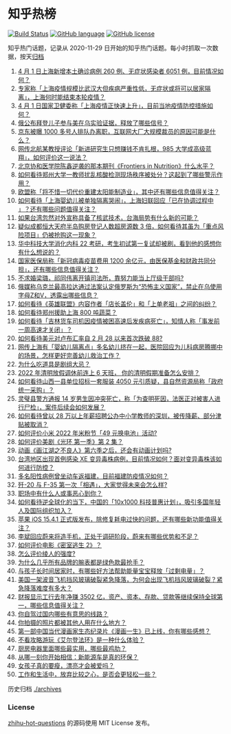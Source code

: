 # 知乎热榜
[![Build Status](https://github.com/ToWeLong/zhihu-hot-questions/workflows/CI/badge.svg)](https://github.com/ToWeLong/zhihu-hot-questions/actions)
[![GitHub language](https://img.shields.io/badge/language-golang-orange.svg)](https://golang.org/)
[![GitHub license](https://img.shields.io/github/license/ToWeLong/zhihu-hot-questions)](https://github.com/ToWeLong/zhihu-hot-questions/blob/main/LICENSE)

知乎热门话题，记录从 2020-11-29 日开始的知乎热门话题。每小时抓取一次数据，按天[归档](./archives)

<!-- BEGIN -->

1. [4 月 1 日上海新增本土确诊病例 260 例、无症状感染者 6051 例，目前情况如何？](https://www.zhihu.com/question/525540509)
1. [专家称「上海疫情规模比武汉大但疾病严重性低，无症状或将可以居家隔离」，上海何时能结束本轮疫情？](https://www.zhihu.com/question/525563347)
1. [4 月 1 日国家卫健委称「上海疫情正快速上升」，目前当地疫情防控措施如何？](https://www.zhihu.com/question/525452191)
1. [俄公布拜登儿子参与美在乌实验证据，释放了哪些信号？](https://www.zhihu.com/question/525372919)
1. [京东被曝 1000 多号人排队办离职，互联网大厂大规模裁员的原因可能是什么？](https://www.zhihu.com/question/525445250)
1. [网传北航某教授评论「新进研究生只想赚钱不肯扎根，985 大学成高级蓝翔」，如何评价这一说法？](https://www.zhihu.com/question/525414992)
1. [北京协和医学院陈鑫逆袭的那本期刊《Frontiers in Nutrition》什么水平？](https://www.zhihu.com/question/525390095)
1. [如何看待郑州大学一教师扰乱核酸检测现场秩序被处分？这起到了哪些警示作用？](https://www.zhihu.com/question/525369426)
1. [欧盟称「将不惜一切代价重建太阳能制造业」，其中还有哪些信息值得关注？](https://www.zhihu.com/question/525269748)
1. [如何看待「上海婴幼儿被单独隔离哭闹」，上海妇联回应「已在协调过程中 」？还有哪些问题值得关注？](https://www.zhihu.com/question/525590984)
1. [如果台湾忽然对外宣称具备了核武技术，台海局势有什么新的可能？](https://www.zhihu.com/question/42455396)
1. [疑似成都恒大天府半岛购房登记人数超房源数 3 倍，如何看待其虽为「重点风险项目」仍被抢购这一现象？](https://www.zhihu.com/question/525498898)
1. [华中科技大学消化内科 22 考研，考生初试第一复试却被刷，看到他的感想你有什么想说的？](https://www.zhihu.com/question/525267762)
1. [国家医保局称「新冠病毒疫苗费用 1200 余亿元，由医保基金和财政共同分担」，还有哪些信息值得关注？](https://www.zhihu.com/question/525544996)
1. [不求婚梁璐，祁同伟离开镇司法所，靠努力能当上厅级干部吗?](https://www.zhihu.com/question/420605815)
1. [俄媒称乌克兰最高拉达通过法案认定俄罗斯为“恐怖主义国家”，禁止在乌使用字母Z和V，透露出哪些信息？](https://www.zhihu.com/question/525574796)
1. [如何看待《英雄联盟》内容作者「店长盖伦」和「上单老祖」之间的纠纷？](https://www.zhihu.com/question/524830641)
1. [如何看待郑州援助上海 800 吨蔬菜？](https://www.zhihu.com/question/525400538)
1. [如何看待「吉林货车司机因疫情被困高速后发疾病死亡」，知情人称「事发前一周高速才关闭」？](https://www.zhihu.com/question/525460645)
1. [如何看待美元对卢布汇率自 2 月 28 以来首次跌破 88?](https://www.zhihu.com/question/524955551)
1. [网传上海有「婴幼儿隔离点」多名幼儿挤在一起，医院回应为儿科病房腾挪中的场景，怎样更好完善幼儿救治工作？](https://www.zhihu.com/question/525602661)
1. [为什么吃道具是剧组大忌？](https://www.zhihu.com/question/47907880)
1. [2022 年清明放假调休前连上 6 天班， 你的清明假期准备怎么安排？](https://www.zhihu.com/question/524585072)
1. [如何看待山西一县单位招标一套服装 4050 元引质疑，县自然资源局称「政府统一采购」？](https://www.zhihu.com/question/525542320)
1. [灵璧县警方通报 14 岁男生因冲突死亡，称「为查明死因，法医正对被害人进行尸检」，案件后续会如何发展？](https://www.zhihu.com/question/525609212)
1. [如何看待曾以 28 万以上年薪招聘公办中小学教师的深圳，被传降薪、部分津贴被取消？](https://www.zhihu.com/question/525420495)
1. [如何评价小米 2022 年米粉节「49 元换电池」活动?](https://www.zhihu.com/question/525347291)
1. [如何评价美剧《光环 第一季》第 2 集？](https://www.zhihu.com/question/525221778)
1. [动画《画江湖之不良人》第六季之后，还会有动画计划吗?](https://www.zhihu.com/question/515823290)
1. [台湾地区出现首例感染 XE 变异毒株病例，目前情况如何？面对变异毒株该如何进行防控？](https://www.zhihu.com/question/525610312)
1. [多名阳性病例曾坐动车返福建，目前福建防疫情况如何？](https://www.zhihu.com/question/525583907)
1. [歼-20 与 F-35 第一次「相遇」，大家觉得未来会怎么样?](https://www.zhihu.com/question/525235415)
1. [职场中有什么人或事恶心到你？](https://www.zhihu.com/question/450704903)
1. [如何看待逆全球化的当下，中国的「10x1000 科技普惠计划」，吸引多国年轻人及国际组织加入？](https://www.zhihu.com/question/525452828)
1. [苹果 iOS 15.4.1 正式版发布，除修复耗电过快的问题，还有哪些新功能值得关注？](https://www.zhihu.com/question/525361861)
1. [李斌回应蔚来将造手机，正处于调研阶段，蔚来有哪些优势和不足？](https://www.zhihu.com/question/525232846)
1. [如何评价电影《密室逃生 2》？](https://www.zhihu.com/question/485554299)
1. [怎么评价绫人的强度?](https://www.zhihu.com/question/525088394)
1. [为什么几乎所有品牌的腕表都是绿色款最抢手？](https://www.zhihu.com/question/500761949)
1. [与孩子长时间居家时，有哪些好方法帮助能量宝宝释放「过剩电量」？](https://www.zhihu.com/question/521872461)
1. [美国一架波音飞机挡风玻璃破裂紧急降落，为何会出现飞机挡风玻璃破裂？紧急降落难度有多大？](https://www.zhihu.com/question/525576118)
1. [财报显示工行去年净赚 3502 亿，资产、资本、存款、贷款等继续保持全球第一，哪些信息值得关注？](https://www.zhihu.com/question/525191511)
1. [你自驾过国内哪些有意思的线路？](https://www.zhihu.com/question/291164310)
1. [你拍摄的照片都被其他人用在什么地方？](https://www.zhihu.com/question/301858300)
1. [第一部中国当代漫画家生态纪录片《漫画一生》已上线，你有哪些感想？](https://www.zhihu.com/question/523623590)
1. [不看攻略游玩《艾尔登法环》是一种什么体验？](https://www.zhihu.com/question/525074429)
1. [厨房电器里面哪些最实用，哪些最鸡肋？](https://www.zhihu.com/question/54686699)
1. [从哪一刻你开始相信：新能源车是真的环保？](https://www.zhihu.com/question/525400763)
1. [女孩子真的要瘦，漂亮才会被爱吗？](https://www.zhihu.com/question/525547637)
1. [工作和生活中，放弃比较之心，是否会更轻松一些？](https://www.zhihu.com/question/525097336)

<!-- END -->

历史归档 [./archives](./archives)


### License
[zhihu-hot-questions](https://github.com/towelong/zhihu-hot-questions) 的源码使用 MIT License 发布。